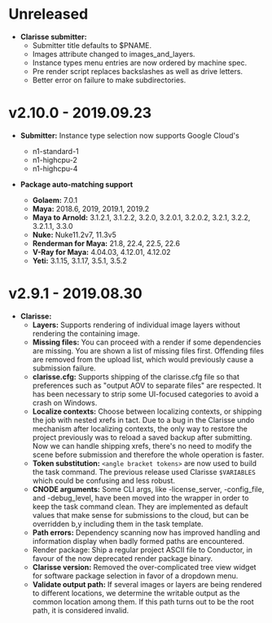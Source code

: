 # Unreleased

* **Clarisse submitter:** 
  * Submitter title defaults to $PNAME.
  * Images attribute changed to images_and_layers.
  * Instance types menu entries are now ordered by machine spec.
  * Pre render script replaces backslashes as well as drive letters.
  * Better error on failure to make subdirectories.

# v2.10.0  -  2019.09.23

* **Submitter:** Instance type selection now supports Google Cloud's 
    * n1-standard-1
    * n1-highcpu-2 
    * n1-highcpu-4

* **Package auto-matching support** 
  * **Golaem:** 7.0.1 
  * **Maya:** 2018.6, 2019, 2019.1, 2019.2 
  * **Maya to Arnold:** 3.1.2.1, 3.1.2.2, 3.2.0, 3.2.0.1, 3.2.0.2, 3.2.1, 3.2.2, 3.2.1.1, 3.3.0
  * **Nuke:** Nuke11.2v7, 11.3v5 
  * **Renderman for Maya:** 21.8, 22.4, 22.5, 22.6
  * **V-Ray for Maya:** 4.04.03, 4.12.01, 4.12.02
  * **Yeti:** 3.1.15, 3.1.17, 3.5.1, 3.5.2
  
# v2.9.1  -  2019.08.30

* **Clarisse:** 
  * **Layers:** Supports rendering of individual image layers without rendering the containing image.
  * **Missing files:** You can proceed with a render if some dependencies are missing. You are shown a list of missing files first. Offending files are removed from the upload list, which would previously cause a submission failure.
  * **clarisse.cfg:** Supports shipping of the clarisse.cfg file so that preferences such as "output AOV to separate files" are respected. It has been necessary to strip some UI-focused categories to avoid a crash on Windows.
  * **Localize contexts:** Choose between localizing contexts, or shipping the job with nested xrefs in tact. Due to a bug in the Clarisse undo mechanism after localizing contexts, the only way to restore the project previously was to reload a saved backup after submitting. Now we can handle shipping xrefs, there's no need to modify the scene before submission and therefore the whole operation is faster.
  * **Token substitution:** `<angle bracket tokens>` are now used to build the task command. The previous release used Clarisse `$VARIABLES` which could be confusing and less robust.
  * **CNODE arguments:** Some CLI args, like -license_server, -config_file, and -debug_level, have been moved into the wrapper in order to keep the task command clean. They are implemented as default values that make sense for submissions to the cloud, but can be overridden b,y including them in the task template.
  * **Path errors:** Dependency scanning now has improved handling and information display when badly formed paths are encountered.
  * Render package: Ship a regular project ASCII file to Conductor, in favour of the now deprecated render package binary.
  * **Clarisse version:**  Removed the over-complicated tree view widget for software package selection in favor of a dropdown menu.
  * **Validate output path:**  If several images or layers are being rendered to different locations, we determine the writable output as the common location among them. If this path turns out to be the root path, it is considered invalid.
